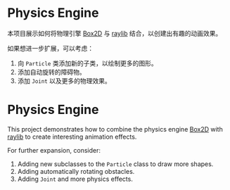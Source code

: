 # Physics Engine

本项目展示如何将物理引擎 [Box2D](https://box2d.org/) 与 [raylib](https://www.raylib.com/) 结合，以创建出有趣的动画效果。

如果想进一步扩展，可以考虑：

1. 向 `Particle` 类添加新的子类，以绘制更多的图形。
2. 添加自动旋转的障碍物。
3. 添加 `Joint` 以及更多的物理效果。

# Physics Engine

This project demonstrates how to combine the physics engine [Box2D](https://box2d.org/) with [raylib](https://www.raylib.com/) to create interesting animation effects.

For further expansion, consider:

1. Adding new subclasses to the `Particle` class to draw more shapes.
2. Adding automatically rotating obstacles.
3. Adding `Joint` and more physics effects.

